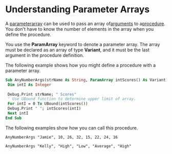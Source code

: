 
# Understanding Parameter Arrays

A [parameter](b8bdf64f-5920-1ae9-16d0-b26d09524a30.md)[array](b8bdf64f-5920-1ae9-16d0-b26d09524a30.md) can be used to pass an array of[arguments](b8bdf64f-5920-1ae9-16d0-b26d09524a30.md) to a[procedure](b8bdf64f-5920-1ae9-16d0-b26d09524a30.md). You don't have to know the number of elements in the array when you define the procedure.

You use the  **ParamArray** keyword to denote a parameter array. The array must be declared as an array of type **Variant**, and it must be the last argument in the procedure definition.

The following example shows how you might define a procedure with a parameter array.




```vb
Sub AnyNumberArgs(strName As String, ParamArray intScores() As Variant) 
 Dim intI As Integer 
 
 Debug.Print strName; " Scores" 
 ' Use UBound function to determine upper limit of array. 
 For intI = 0 To UBound(intScores()) 
 Debug.Print " "; intScores(intI) 
 Next intI 
End Sub 

```

The following examples show how you can call this procedure.



```
AnyNumberArgs "Jamie", 10, 26, 32, 15, 22, 24, 16 
 
AnyNumberArgs "Kelly", "High", "Low", "Average", "High" 

```

